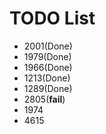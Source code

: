 # TODO List

- 2001(Done)
- 1979(Done)
- 1966(Done)
- 1213(Done)
- 1289(Done)
- 2805(**fail**)
- 1974
- 4615